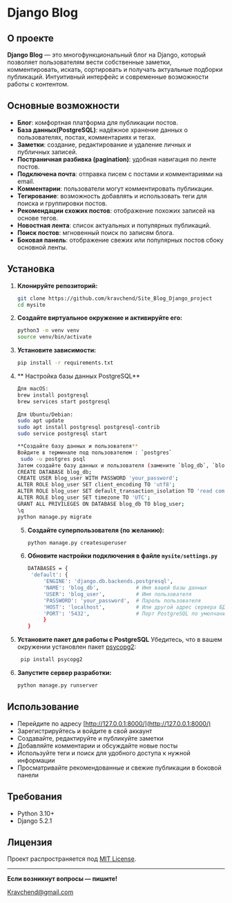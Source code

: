 # Django Blog

## О проекте

**Django Blog** — это многофункциональный блог на Django, который позволяет пользователям вести собственные заметки, комментировать, искать, сортировать и получать актуальные подборки публикаций. Интуитивный интерфейс и современные возможности работы с контентом.

## Основные возможности

- **Блог**: комфортная платформа для публикации постов.
- **База данных(PostgreSQL)**: надёжное хранение данных о пользователях, постах, комментариях и тегах.
- **Заметки**: создание, редактирование и удаление личных и публичных записей.
- **Постраничная разбивка (pagination)**: удобная навигация по ленте постов.
- **Подключена почта**: отправка писем с постами и комментариями на email.
- **Комментарии**: пользователи могут комментировать публикации.
- **Тегирование**: возможность добавлять и использовать теги для поиска и группировки постов.
- **Рекомендации схожих постов**: отображение похожих записей на основе тегов.
- **Новостная лента**: список актуальных и популярных публикаций.
- **Поиск постов**: мгновенный поиск по записям блога.
- **Боковая панель**: отображение свежих или популярных постов сбоку основной ленты.

## Установка

1. **Клонируйте репозиторий:**
    ```bash
    git clone https://github.com/kravchend/Site_Blog_Django_project
    cd mysite
    ```
2. **Создайте виртуальное окружение и активируйте его:**
    ```bash
    python3 -m venv venv
    source venv/bin/activate
    ```
3. **Установите зависимости:**
    ```bash
    pip install -r requirements.txt
    ```
4. ** Настройка базы данных PostgreSQL**
    ```bash
   Для macOS:
   brew install postgresql
   brew services start postgresql
  
   Для Ubuntu/Debian:
   sudo apt update
   sudo apt install postgresql postgresql-contrib
   sudo service postgresql start
   
   **Создайте базу данных и пользователя**
   Войдите в терминале под пользователем : `postgres`
     sudo -u postgres psql
   Затем создайте базу данных и пользователя (замените `blog_db`, `blog_user` и `your_password` на ваши значения):
   CREATE DATABASE blog_db;
   CREATE USER blog_user WITH PASSWORD 'your_password';
   ALTER ROLE blog_user SET client_encoding TO 'utf8';
   ALTER ROLE blog_user SET default_transaction_isolation TO 'read committed';
   ALTER ROLE blog_user SET timezone TO 'UTC';
   GRANT ALL PRIVILEGES ON DATABASE blog_db TO blog_user;
   \q
    python manage.py migrate
    ```
   5. **Создайте суперпользователя (по желанию):**
       ```bash
       python manage.py createsuperuser
       ```

   6. **Обновите настройки подключения в файле `mysite/settings.py`**
      ```bash
      DATABASES = {
       'default': {
           'ENGINE': 'django.db.backends.postgresql',
           'NAME': 'blog_db',            # Имя вашей базы данных
           'USER': 'blog_user',          # Имя пользователя
           'PASSWORD': 'your_password',  # Пароль пользователя
           'HOST': 'localhost',          # Или другой адрес сервера БД
           'PORT': '5432',               # Порт PostgreSQL по умолчанию
           }
      }
      ```
   
7. **Установите пакет для работы с PostgreSQL**
Убедитесь, что в вашем окружении установлен пакет [psycopg2](https://pypi.org/project/psycopg2/):
   ```bash
    pip install psycopg2
    ```

8. **Запустите сервер разработки:**
    ```bash
    python manage.py runserver
    ```

## Использование

- Перейдите по адресу [http://127.0.0.1:8000/](http://127.0.0.1:8000/)
- Зарегистрируйтесь и войдите в свой аккаунт
- Создавайте, редактируйте и публикуйте заметки
- Добавляйте комментарии и обсуждайте новые посты
- Используйте теги и поиск для удобного доступа к нужной информации
- Просматривайте рекомендованные и свежие публикации в боковой панели

## Требования

- Python 3.10+
- Django 5.2.1

## Лицензия

Проект распространяется под [MIT License](LICENSE).

---

**Если возникнут вопросы — пишите!**

   Kravchend@gmail.com